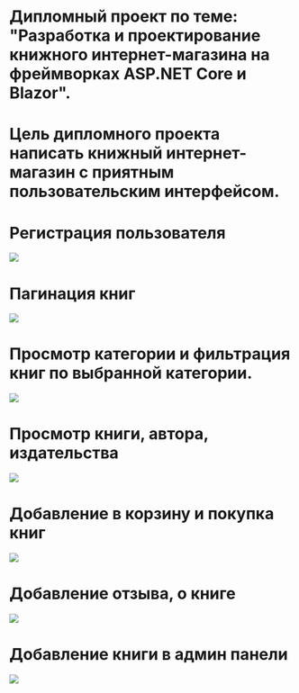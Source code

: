 <h1>Дипломный проект по теме: "Разработка и проектирование книжного интернет-магазина на фреймворках ASP.NET Core и Blazor".</h1>
<h1>Цель дипломного проекта написать книжный интернет-магазин с приятным пользовательским интерфейсом.<h1>

<h1>Регистрация пользователя</h1>
<img src="https://user-images.githubusercontent.com/86602955/190162695-c15aab04-d436-4e3a-b6dc-fcc501b49361.gif"/>

<h1>Пагинация книг</h1>
<img src="https://user-images.githubusercontent.com/86602955/190182005-b92e965a-035a-4a0d-aded-5ed474266600.gif"/>

<h1>Просмотр категории и фильтрация книг по выбранной категории.</h1>
<img src="https://user-images.githubusercontent.com/86602955/190182245-9f37f488-3ea9-4cba-9ac4-be8bddf26d7d.gif"/>

<h1>Просмотр книги, автора, издательства</h1>
<img src="https://user-images.githubusercontent.com/86602955/190163267-08c1321e-1189-4a36-b9c8-a1ad848e9644.gif"/>

<h1>Добавление в корзину и покупка книг</h1>
<img src="https://user-images.githubusercontent.com/86602955/190174608-6012ec0d-46f2-422a-b9ce-aa4000ba4778.gif"/>

<h1>Добавление отзыва, о книге</h1>
<img src="https://user-images.githubusercontent.com/86602955/190163943-94ec6941-4472-4ad4-a341-38470b3be5a1.gif"/>

<h1>Добавление книги в админ панели</h1>
<img src="https://user-images.githubusercontent.com/86602955/190164208-99358e68-e1d5-47a8-aed4-b1285a04e2d7.gif"/>
